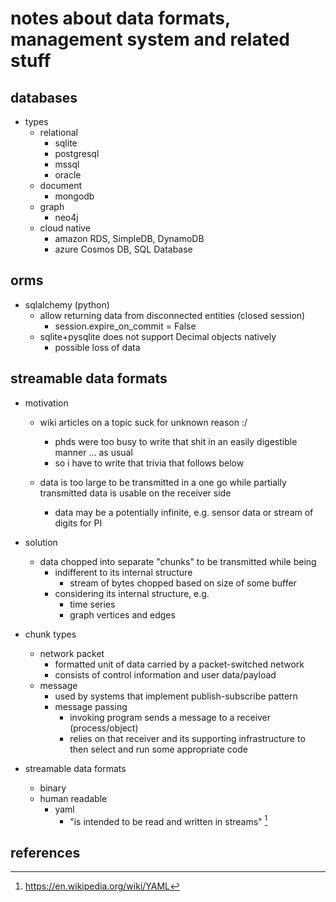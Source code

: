 # notes about data formats, management system and related stuff

## databases

- types
  - relational
    - sqlite
    - postgresql
    - mssql
    - oracle
  - document
    - mongodb
  - graph
    - neo4j
  - cloud native
    - amazon RDS, SimpleDB, DynamoDB
    - azure Cosmos DB, SQL Database


## orms

- sqlalchemy (python)
  - allow returning data from disconnected entities (closed session)
    - session.expire_on_commit = False
  - sqlite+pysqlite does not support Decimal objects natively
    - possible loss of data


## streamable data formats

- motivation
  - wiki articles on a topic suck for unknown reason :/
    - phds were too busy to write that shit in an easily digestible manner ... as usual
    - so i have to write that trivia that follows below

  - data is too large to be transmitted in a one go while partially transmitted data is usable on the receiver side
    - data may be a potentially infinite, e.g. sensor data or stream of digits for PI

- solution
  - data chopped into separate "chunks" to be transmitted while being
    - indifferent to its internal structure
      - stream of bytes chopped based on size of some buffer
    - considering its internal structure, e.g.
      - time series
      - graph vertices and edges

- chunk types
  - network packet
    - formatted unit of data carried by a packet-switched network
    - consists of control information and user data/payload
  - message
    - used by systems that implement publish-subscribe pattern
    - message passing
      - invoking program sends a message to a receiver (process/object)
      - relies on that receiver and its supporting infrastructure to then select and run some appropriate code

- streamable data formats
  - binary
  - human readable
    - yaml
        - "is intended to be read and written in streams" [^1]


## references

[^1]: https://en.wikipedia.org/wiki/YAML
